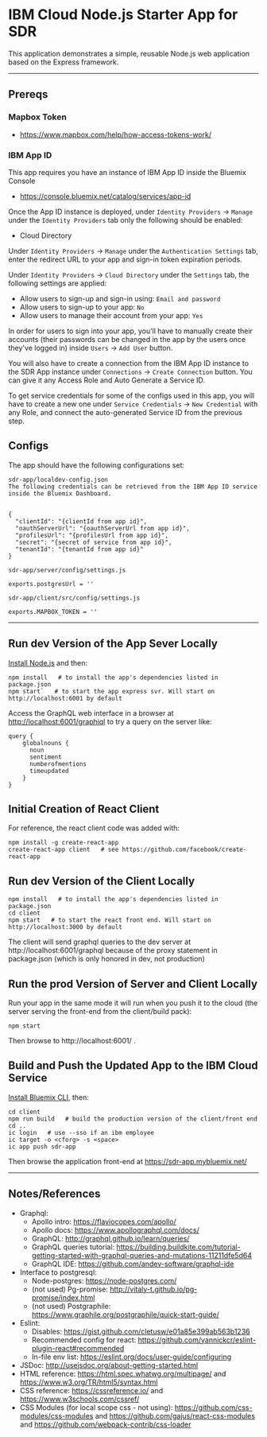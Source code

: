 # IBM Cloud Node.js Starter App for SDR

This application demonstrates a simple, reusable Node.js web application based on the Express framework.

---

## Prereqs

### Mapbox Token
- https://www.mapbox.com/help/how-access-tokens-work/

### IBM App ID
This app requires you have an instance of IBM App ID inside the Bluemix Console
- https://console.bluemix.net/catalog/services/app-id

Once the App ID instance is deployed, under `Identity Providers` -> `Manage` under the `Identity Providers` tab only the following should be enabled:

- Cloud Directory

Under `Identity Providers` -> `Manage` under the `Authentication Settings` tab, enter the redirect URL to your app and sign-in token expiration periods.

Under `Identity Providers` -> `Cloud Directory` under the `Settings` tab, the following settings are applied:

- Allow users to sign-up and sign-in using: `Email and password`
- Allow users to sign-up to your app: `No`
- Allow users to manage their account from your app: `Yes`


In order for users to sign into your app, you'll have to manually create their accounts (their passwords can be changed in the app by the users once they've logged in) inside `Users` -> `Add User` button.

You will also have to create a connection from the IBM App ID instance to the SDR App instance under `Connections` -> `Create Connection` button. You can give it any Access Role and Auto Generate a Service ID.

To get service credentials for some of the configs used in this app, you will have to create a new one under `Service Credentials` -> `New Credential` with any Role, and connect the auto-generated Service ID from the previous step.

## Configs

The app should have the following configurations set:

```
sdr-app/localdev-config.json
The following credentials can be retrieved from the IBM App ID service inside the Bluemix Dashboard. 


{
  "clientId": "{clientId from app id}",
  "oauthServerUrl": "{oauthServerUrl from app id}",
  "profilesUrl": "{profilesUrl from app id}",
  "secret": "{secret of service from app id}",
  "tenantId": "{tenantId from app id}"
}
```

```
sdr-app/server/config/settings.js

exports.postgresUrl = ''
```

```
sdr-app/client/src/config/settings.js

exports.MAPBOX_TOKEN = ''
```

---

## Run dev Version of the App Sever Locally

[Install Node.js](https://nodejs.org/en/download/) and then:

```
npm install   # to install the app's dependencies listed in package.json
npm start`   # to start the app express svr. Will start on http://localhost:6001 by default
```

Access the GraphQL web interface in a browser at <http://localhost:6001/graphiql> to try a query on the server like:

```
query {
    globalnouns {
      noun
      sentiment
      numberofmentions
      timeupdated
    }
}
```


## Initial Creation of React Client

For reference, the react client code was added with:

```
npm install -g create-react-app
create-react-app client   # see https://github.com/facebook/create-react-app
```

## Run dev Version of the Client Locally

```
npm install   # to install the app's dependencies listed in package.json
cd client
npm start   # to start the react front end. Will start on http://localhost:3000 by default
```

The client will send graphql queries to the dev server at http://localhost:6001/graphql because of the proxy statement in package.json (which is only honored in dev, not production)

## Run the prod Version of Server and Client Locally

Run your app in the same mode it will run when you push it to the cloud (the server serving the front-end from the client/build pack):

```
npm start
```

Then browse to http://localhost:6001/ .

## Build and Push the Updated App to the IBM Cloud Service

[Install Bluemix CLI](https://console.bluemix.net/docs/cli/reference/bluemix_cli/get_started.html), then:

```
cd client
npm run build   # build the production version of the client/front end
cd ..
ic login   # use --sso if an ibm employee
ic target -o <cforg> -s <space>
ic app push sdr-app
```

Then browse the application front-end at https://sdr-app.mybluemix.net/

---

## Notes/References

- Graphql:
    - Apollo intro: https://flaviocopes.com/apollo/
    - Apollo docs: https://www.apollographql.com/docs/
    - GraphQL: http://graphql.github.io/learn/queries/
    - GraphQL queries tutorial: https://building.buildkite.com/tutorial-getting-started-with-graphql-queries-and-mutations-11211dfe5d64
    - GraphQL IDE: https://github.com/andev-software/graphql-ide
- Interface to postgresql:
    - Node-postgres: https://node-postgres.com/
    - (not used) Pg-promise: http://vitaly-t.github.io/pg-promise/index.html
    - (not used) Postgraphile: https://www.graphile.org/postgraphile/quick-start-guide/
- Eslint:
    - Disables: https://gist.github.com/cletusw/e01a85e399ab563b1236
    - Recommended config for react: https://github.com/yannickcr/eslint-plugin-react#recommended
    - In-file env list: https://eslint.org/docs/user-guide/configuring
- JSDoc: http://usejsdoc.org/about-getting-started.html
- HTML reference: https://html.spec.whatwg.org/multipage/ and https://www.w3.org/TR/html5/syntax.html
- CSS reference: https://cssreference.io/ and https://www.w3schools.com/cssref/
- CSS Modules (for local scope css - not using): https://github.com/css-modules/css-modules and https://github.com/gajus/react-css-modules and https://github.com/webpack-contrib/css-loader
